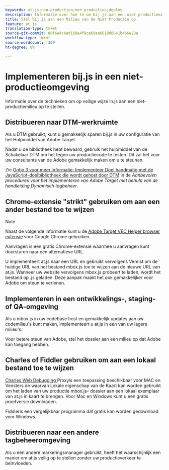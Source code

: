 ```yaml
---
keywords: at.js;non-production;non production;deploy
description: Informatie over hoe te om bij.js aan een niet productiemilieu veilig op te stellen.
title: Stel bij.js aan een Milieu van de Niet Productie op
feature: at.js
translation-type: tm+mt
source-git-commit: 88f6e4c6ad168e4f9ce69aa6618d8641b466e28a
workflow-type: tm+mt
source-wordcount: '369'
ht-degree: 0%

---
```



# Implementeren bij.js in een niet-productieomgeving

Informatie over de technieken om op veilige wijze in.js aan een niet-productiemilieu op te stellen.

## Distribueren naar DTM-werkruimte

Als u DTM gebruikt, kunt u gemakkelijk sparen bij.js in uw configuratie van het Hulpmiddel van Adobe Target.

Nadat u de bibliotheek hebt bewaard, gebruik het hulpmiddel van de Schakelaar DTM om het tegen uw productiecode te testen. Dit zal het voor uw consultants van de Adobe gemakkelijk maken om u te steunen.

Zie [Optie 3 voor meer informatie: Implementeer Doel handmatig met de JavaScript-doelbibliotheek die wordt gehost door DTM](https://experienceleague.adobe.com/docs/dtm/implementing/target/add-target/t-implementing-target-manually-js-hosted-dtm.html) in de *Aanbevolen procedures voor het implementeren van Adobe Target met behulp van de handleiding Dynamisch tagbeheer*.

## Chrome-extensie &quot;strikt&quot; gebruiken om aan een ander bestand toe te wijzen

>[!NOTE]
>
>Naast de volgende informatie kunt u de [Adobe Target VEC Helper browser extensie](/help/c-experiences/c-visual-experience-composer/r-troubleshoot-composer/vec-helper-browser-extension.md) voor Google Chrome gebruiken.

[](https://chrome.google.com/webstore/detail/requestly/mdnleldcmiljblolnjhpnblkcekpdkpa?hl=en) Aanvragen is een gratis Chrome-extensie waarmee u aanvragen kunt doorsturen naar een alternatieve URL.

U implementeert at.js naar een URL en gebruikt vervolgens Vereist om de huidige URL van het bestand mbox.js toe te wijzen aan de nieuwe URL van at.js. Wanneer uw website vervolgens mbox.js probeert te laden, wordt het bestand op .js geladen. Deze aanpak maakt het ook gemakkelijker voor Adobe om steun te verlenen.

## Implementeren in een ontwikkelings-, staging- of QA-omgeving

Als u mbox.js in uw codebase host en gemakkelijk updates aan uw codemilieu&#39;s kunt maken, implementeert u at.js in een van uw lagere milieu&#39;s.

Voor betere steun van Adobe, stel het dossier aan een milieu op dat Adobe kan toegang hebben.

## Charles of Fiddler gebruiken om aan een lokaal bestand toe te wijzen

[Charles Web Debugging ](https://www.charlesproxy.com/) Proxyis een toepassing beschikbaar voor MAC en Vensters de waarvan Lokale eigenschap van de Kaart kan worden gebruikt om het laden van uw productie mbox.js- dossier aan een lokaal exemplaar van at.js in kaart te brengen. Voor Mac en Windows kunt u een gratis proefversie downloaden.

[](https://www.telerik.com/fiddler) Fiddleris een vergelijkbaar programma dat gratis kan worden gedownload voor Windows.

## Distribueren naar een andere tagbeheeromgeving

Als u een andere markeringsmanager gebruikt, heeft het waarschijnlijk een manier om at.js veilig op te stellen zonder uw productieverkeer te beïnvloeden.